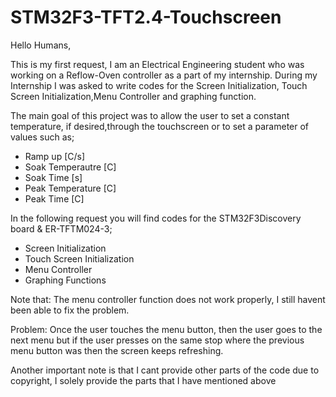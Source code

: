# STM32F3-TFT2.4-Touchscreen

Hello Humans,

This is my first request, I am an Electrical Engineering student who was working on a Reflow-Oven controller as a part of my internship. During my Internship I was asked to write codes for the Screen Initialization, Touch Screen Initialization,Menu Controller and graphing function.
 
The main goal of this project was to allow the user to set a constant temperature, if desired,through the touchscreen or to set a parameter of values such as;
- Ramp up [C/s]
- Soak Temperautre [C]
- Soak Time [s]
- Peak Temperature [C]
- Peak Time [C]


In the following request you will find codes for the STM32F3Discovery board & ER-TFTM024-3;
- Screen Initialization
- Touch Screen Initialization
- Menu Controller
- Graphing Functions


Note that: The menu controller function does not work properly, I still havent been able to fix the problem.

Problem: Once the user touches the menu button, then the user goes to the next menu but if the user presses on the same stop where the previous menu button was then the screen keeps refreshing.

Another important note is that I cant provide other parts of the code due to copyright, I solely provide the parts that I have mentioned above 

